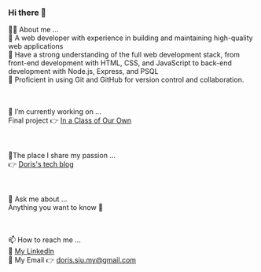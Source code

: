 ### Hi there 👋

<!--
**Doris-Siu/Doris-Siu** is a ✨ _special_ ✨ repository because its `README.md` (this file) appears on your GitHub profile.

Here are some ideas to get you started:

- 🔭 I’m currently working on ...
- 🌱 I’m currently learning ...
- 👯 I’m looking to collaborate on ...
- 🤔 I’m looking for help with ...
- 💬 Ask me about ...
- 📫 How to reach me: ...
- 😄 Pronouns: ...
- ⚡ Fun fact: ...
-->

👩‍🏫 About me ... <br>
🌻 A web developer with experience in building and maintaining high-quality web applications<br>
🌻 Have a strong understanding of the full web development stack, from front-end development with HTML, CSS, and JavaScript to back-end development with Node.js, Express, and PSQL<br>
🌻 Proficient in using Git and GitHub for version control and collaboration.


<br><br>
🔭 I’m currently working on ...<br>
Final project 👉 [In a Class of Our Own](https://github.com/Doris-Siu/in-a-class-of-our-own "In a Class of Our Own")


<br><br>
🌱The place I share my passion ... <br>
👉 [Doris's tech blog](https://doris-techblog.vercel.app/ "Doris's tech blog") 


<br><br>
 💬 Ask me about ...<br>
Anything you want to know 🙂 


<br><br>
📫 How to reach me ...<br>
💛 [My LinkedIn](https://www.linkedin.com/in/doris-siu/ "My LinkedIn")<br>
💛 My Email 👉 doris.siu.my@gmail.com

